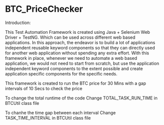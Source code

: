 # BTC_PriceChecker

Introduction:

This Test Automation Framework is created using Java + Selenium Web Driver + TestNG. Which can be used across different web based applications. In this approach, the endeavor is to build a lot of applications independent reusable keyword components so that they can directly used for another web application without spending any extra effort. With this framework in place, whenever we need to automate a web based application, we would not need to start from scratch, but use the application independent keyword components to the extent possible and create application specific components for the specific needs.


This framework is created to run the BTC price for 30 Mins with a gap intervals of 10 Secs to check the price

To change the total runtime of the code 
 Change TOTAL_TASK_RUN_TIME in BTCUtil class file
 
To chanhe the time gap between each interval
 Change TASK_TIME_INTERVAL in BTCUtil class file

